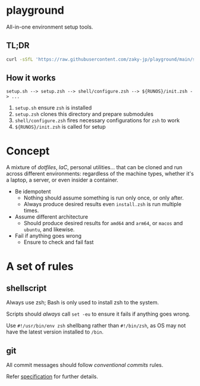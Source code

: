 # playground
All-in-one environment setup tools.

## TL;DR
```sh
curl -sSfL 'https://raw.githubusercontent.com/zaky-jp/playground/main/setup.sh' | bash
```

## How it works
```
setup.sh --> setup.zsh --> shell/configure.zsh --> ${RUNOS}/init.zsh -> ...
```
1. `setup.sh` ensure `zsh` is installed
2. `setup.zsh` clones this directory and prepare submodules
3. `shell/configure.zsh` fires necessary configurations for `zsh` to work
3. `${RUNOS}/init.zsh` is called for setup

# Concept
A mixture of *dotfiles*, *IaC*, personal utilities... that can be cloned and run across different environments: regardless of the machine types, whether it's a laptop, a server, or even insider a container.

- Be idempotent
  - Nothing should assume something is run only once, or only after.
  - Always produce desired results even `install.zsh` is run multiple times.
- Assume different architecture
  - Should produce desired results for `amd64` and `arm64`, or `macos` and `ubuntu`, and likewise.
- Fail if anything goes wrong
  - Ensure to check and fail fast

# A set of rules
## shellscript
Always use zsh;
Bash is only used to install zsh to the system.

Scripts should *always* call ```set -eu``` to ensure it fails if anything goes wrong.

Use `#!/usr/bin/env zsh` shellbang rather than `#!/bin/zsh`, as OS may not have the latest version installed to `/bin`.

## git
All commit messages should follow *conventional commits* rules. 

Refer [specification][conv_commit_specs] for further details.

[conv_commit_specs]: https://www.conventionalcommits.org/ja/v1.0.0/
